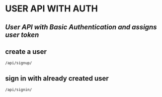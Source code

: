 # **USER API WITH AUTH**

## *User API with Basic Authentication and assigns user token*

## create a user
``/api/signup/``
## sign in with already created user
``/api/signin/``
